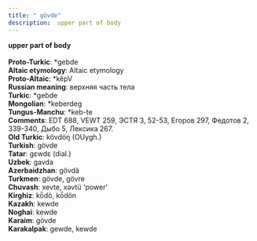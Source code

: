 ```yaml
---
title: " gövde"
description:  upper part of body
---
```

<strong> upper part of body</strong><br><br>
<strong>Proto-Turkic</strong>:  *gebde<br>
<strong>Altaic etymology</strong>:  Altaic etymology<br>
<strong> Proto-Altaic</strong>:  *kĕpV<br>
<strong>Russian meaning</strong>:  верхняя часть тела<br>
<strong>Turkic</strong>:  *gebde<br>
<strong>Mongolian</strong>:  *keberdeg<br>
<strong>Tungus-Manchu</strong>:  *keb-te<br>
<strong>Comments</strong>:  EDT 688, VEWT 259, ЭСТЯ 3, 52-53, Егоров 297, Федотов 2, 339-340, Дыбо 5, Лексика 267.<br>
<strong>Old Turkic</strong>:  kövdöŋ (OUygh.)<br>
<strong>Turkish</strong>:  gövde<br>
<strong>Tatar</strong>:  gɛwdɛ (dial.)<br>
<strong>Uzbek</strong>:  gavda<br>
<strong>Azerbaidzhan</strong>:  gövdä<br>
<strong>Turkmen</strong>:  gövde, gövre<br>
<strong>Chuvash</strong>:  xevte, xǝvtü 'power'<br>
<strong>Kirghiz</strong>:  kȫdö, kȫdön<br>
<strong>Kazakh</strong>:  kewde<br>
<strong>Noghai</strong>:  kewde<br>
<strong>Karaim</strong>:  gövde<br>
<strong>Karakalpak</strong>:  gewde, kewde<br>


